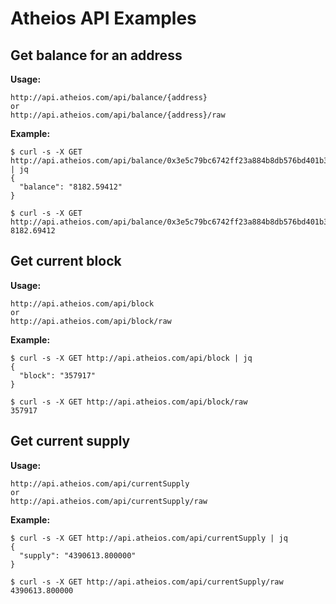 # Atheios API Examples

## Get balance for an address
__Usage:__
```
http://api.atheios.com/api/balance/{address}
or 
http://api.atheios.com/api/balance/{address}/raw
```

__Example:__
```console
$ curl -s -X GET http://api.atheios.com/api/balance/0x3e5c79bc6742ff23a884b8db576bd401b3e7ff59 | jq
{
  "balance": "8182.59412"
}

$ curl -s -X GET http://api.atheios.com/api/balance/0x3e5c79bc6742ff23a884b8db576bd401b3e7ff59/raw
8182.69412
```


## Get current block
__Usage:__
```
http://api.atheios.com/api/block
or
http://api.atheios.com/api/block/raw
```

__Example:__
```console
$ curl -s -X GET http://api.atheios.com/api/block | jq
{
  "block": "357917"
}

$ curl -s -X GET http://api.atheios.com/api/block/raw
357917
```


## Get current supply
__Usage:__
```
http://api.atheios.com/api/currentSupply
or 
http://api.atheios.com/api/currentSupply/raw
```

__Example:__
```console
$ curl -s -X GET http://api.atheios.com/api/currentSupply | jq
{
  "supply": "4390613.800000"
}

$ curl -s -X GET http://api.atheios.com/api/currentSupply/raw
4390613.800000
```
